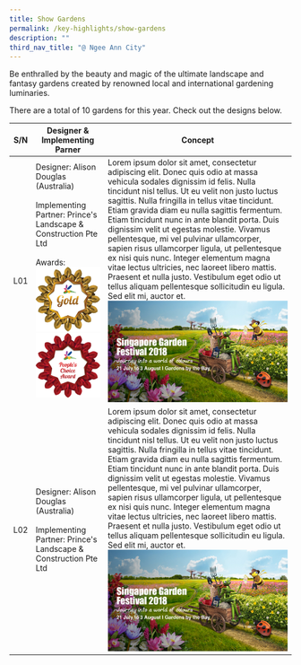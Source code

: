 ```yaml
---
title: Show Gardens
permalink: /key-highlights/show-gardens
description: ""
third_nav_title: "@ Ngee Ann City"
---
```

Be enthralled by the beauty and magic of the ultimate landscape and fantasy gardens created by renowned local and international gardening luminaries.

There are a total of 10 gardens for this year. Check out the designs below.



| S/N | Designer & Implementing Parner | Concept |
| -------- | -------- | -------- |
| L01    | Designer: Alison Douglas (Australia) <br> <br> Implementing Partner: Prince's Landscape & Construction Pte Ltd    <br> <br> Awards: ![Gold](/images/Badges/Gold.png) ![](/images/Badges/Peoples%20Choice.png)| Lorem ipsum dolor sit amet, consectetur adipiscing elit. Donec quis odio at massa vehicula sodales dignissim id felis. Nulla tincidunt nisl tellus. Ut eu velit non justo luctus sagittis. Nulla fringilla in tellus vitae tincidunt. Etiam gravida diam eu nulla sagittis fermentum. Etiam tincidunt nunc in ante blandit porta. Duis dignissim velit ut egestas molestie. Vivamus pellentesque, mi vel pulvinar ullamcorper, sapien risus ullamcorper ligula, ut pellentesque ex nisi quis nunc. Integer elementum magna vitae lectus ultricies, nec laoreet libero mattis. Praesent et nulla justo. Vestibulum eget odio ut tellus aliquam pellentesque sollicitudin eu ligula. Sed elit mi, auctor et.   ![](/images/NP18_3261%20-%20SGF2018_Digital_FBcover_R4_FA.jpg) |
|L02 | Designer: Alison Douglas (Australia) <br> <br> Implementing Partner: Prince's Landscape & Construction Pte Ltd     | Lorem ipsum dolor sit amet, consectetur adipiscing elit. Donec quis odio at massa vehicula sodales dignissim id felis. Nulla tincidunt nisl tellus. Ut eu velit non justo luctus sagittis. Nulla fringilla in tellus vitae tincidunt. Etiam gravida diam eu nulla sagittis fermentum. Etiam tincidunt nunc in ante blandit porta. Duis dignissim velit ut egestas molestie. Vivamus pellentesque, mi vel pulvinar ullamcorper, sapien risus ullamcorper ligula, ut pellentesque ex nisi quis nunc. Integer elementum magna vitae lectus ultricies, nec laoreet libero mattis. Praesent et nulla justo. Vestibulum eget odio ut tellus aliquam pellentesque sollicitudin eu ligula. Sed elit mi, auctor et.   ![](/images/NP18_3261%20-%20SGF2018_Digital_FBcover_R4_FA.jpg) |